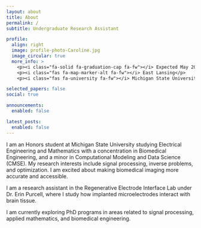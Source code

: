 ```yaml
---
layout: about
title: About
permalink: /
subtitle: Undergraduate Research Assistant 

profile:
  align: right
  image: profile-photo-Caroline.jpg
  image_circular: true
  more_info: >
    <p><i class="fa-solid fa-graduation-cap fa-fw"></i> Expected May 2026</p>
    <p><i class="fas fa-map-marker-alt fa-fw"></i> East Lansing</p>
    <p><i class="fas fa-university fa-fw"></i> Michigan State University</p>

selected_papers: false
social: true

announcements:
  enabled: false

latest_posts:
  enabled: false
---
```


I am an Honors student at Michigan State University studying Electrical Engineering and Mathematics with a concentration in Biomedical Engineering, and a minor in Computational Modeling and Data Science (CMSE). My research interests include signal processing, inverse problems, and optimization. I am excited about making biomedical imaging more accurate and accessible. 


I am a research assistant in the Regenerative Electrode Interface Lab under Dr. Erin Purcell, where I study how implanted microelectrodes interact with brain tissue.

I am currently exploring PhD programs in areas related to signal processing, applied mathematics, and biomedical engineering.


<!-- 📄 [CV](assets/Caroline_Seidenzahl_CV.pdf) · 💻 [GitHub](https://github.com/seidenza) · 🔗 [LinkedIn (https://linkedin.com/in/seidenza)  📚 [Google Scholar](#) · ✉️ [Email](mailto:seidenza@msu.edu) -->
